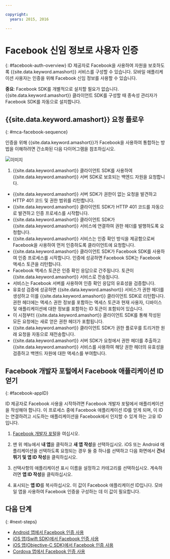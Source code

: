 ```yaml
---

copyright:
  years: 2015, 2016

---
```


# Facebook 신임 정보로 사용자 인증
{: #facebook-auth-overview}
ID 제공자로 Facebook을 사용하여 자원을 보호하도록 {{site.data.keyword.amashort}} 서비스를 구성할 수 있습니다. 모바일 애플리케이션 사용자는 인증을 위해 Facebook 신임 정보를 사용할 수 있습니다. 

**중요**: Facebook SDK를 개별적으로 설치할 필요가 없습니다. {{site.data.keyword.amashort}} 클라이언트 SDK를 구성할 때 종속성 관리자가 Facebook SDK를 자동으로 설치합니다.

## {{site.data.keyword.amashort}} 요청 플로우
{: #mca-facebook-sequence}

인증을 위해 {{site.data.keyword.amashort}}가 Facebook을 사용하여 통합하는 방법을 이해하려면 간소화된 다음 다이어그램을 참조하십시오. 

![이미지](images/mca-sequence-facebook.jpg)

1. {{site.data.keyword.amashort}} 클라이언트 SDK를 사용하여 {{site.data.keyword.amashort}} 서버 SDK로 보호되는 백엔드 자원을 요청합니다.
* {{site.data.keyword.amashort}} 서버 SDK가 권한이 없는 요청을 발견하고 HTTP 401 코드 및 권한 범위를 리턴합니다.
* {{site.data.keyword.amashort}} 클라이언트 SDK가 HTTP 401 코드를 자동으로 발견하고 인증 프로세스를 시작합니다.
* {{site.data.keyword.amashort}} 클라이언트 SDK가 {{site.data.keyword.amashort}} 서비스에 연결하여 권한 헤더를 발행하도록 요청합니다.
* {{site.data.keyword.amashort}} 서비스는 인증 확인 방식을 제공함으로써 Facebook을 사용하여 먼저 인증하도록 클라이언트에 요청합니다. 
* {{site.data.keyword.amashort}} 클라이언트 SDK가 Facebook SDK를 사용하여 인증 프로세스를 시작합니다. 인증에 성공하면 Facebook SDK는 Facebook 액세스 토큰을 리턴합니다. 
* Facebook 액세스 토큰은 인증 확인 응답으로 간주됩니다. 토큰이 {{site.data.keyword.amashort}} 서비스로 전송됩니다. 
* 서비스는 Facebook 서버를 사용하여 인증 확인 응답의 유효성을 검증합니다. 
* 유효성 검증에 성공하면 {{site.data.keyword.amashort}} 서비스가 권한 헤더를 생성하고 이를 {{site.data.keyword.amashort}} 클라이언트 SDK로 리턴합니다. 권한 헤더에는 액세스 권한 정보를 포함하는 액세스 토큰과 현재 사용자, 디바이스 및 애플리케이션에 대한 정보를 포함하는 ID 토큰이 포함되어 있습니다. 
* 이 시점부터 {{site.data.keyword.amashort}} 클라이언트 SDK를 통해 작성된 모든 요청에는 새로 얻은 권한 헤더가 포함됩니다.
* {{site.data.keyword.amashort}} 클라이언트 SDK가 권한 플로우를 트리거한 원래 요청을 자동으로 재전송합니다.
* {{site.data.keyword.amashort}} 서버 SDK가 요청에서 권한 헤더를 추출하고 {{site.data.keyword.amashort}} 서비스를 사용하여 해당 권한 헤더의 유효성을 검증하고 백엔드 자원에 대한 액세스를 부여합니다.

## Facebook 개발자 포털에서 Facebook 애플리케이션 ID 얻기
{: #facebook-appID}

ID 제공자로 Facebook 사용을 시작하려면 Facebook 개발자 포털에서 애플리케이션을 작성해야 합니다. 이 프로세스 중에 Facebook 애플리케이션 ID를 얻게 되며, 이 ID는 연결하려고 시도하는 애플리케이션을 Facebook에서 인지할 수 있게 하는 고유 ID입니다. 

1. [Facebook 개발자 포털](https://developers.facebook.com)을 여십시오. 

1. 맨 위 메뉴에서 **내 앱**을 클릭하고 **새 앱 작성**을 선택하십시오.
iOS 또는 Android 애플리케이션을 선택하도록 요청되는 경우 둘 중 하나를 선택하고 다음 화면에서 **건너뛰기 및 앱 ID 작성**을 클릭하십시오. 

1. 선택사항의 애플리케이션 표시 이름을 설정하고 카테고리를 선택하십시오. 계속하려면 **앱 ID 작성**을 클릭하십시오. 

1. 표시되는 **앱 ID**를 복사하십시오. 이 값이 Facebook 애플리케이션 ID입니다. 모바일 앱을 사용하여 Facebook 인증을 구성하는 데 이 값이 필요합니다. 

## 다음 단계
{: #next-steps}

* [Android 앱에서 Facebook 인증 사용](facebook-auth-android.html)
* [iOS 앱(Swift SDK)에서 Facebook 인증 사용](facebook-auth-ios-swift-sdk.html)
* [iOS 앱(Objective-C SDK)에서 Facebook 인증 사용](facebook-auth-ios.html)
* [Cordova 앱에서 Facebook 인증 사용](facebook-auth-cordova.html)
